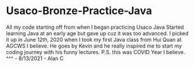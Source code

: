 # Usaco-Bronze-Practice-Java
All my code starting off from when I began practicing Usaco Java
Started learning Java at an early age but gave up cuz it was too advanced. I picked it up in June 12th, 2020 when I took my first Java class from Hui Quan at AGCWS I believe. He goes by Kevin and he really inspired me to start my coding journey with his funny lectures. P.S. this was COVID Year I believe.
^^^ - 8/13/2021 - Alan C 
